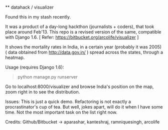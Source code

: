 ** datahack / visualizer

Found this in my stash recently. 

It was a product of a day-long hackthon (journalists + coders), that took place around Feb'13. This repo is a revised version of the same, compatible with Django 1.6. [ Refer: https://bitbucket.org/arcolife/visualizer ]

It shows the mortality rates in India, in a certain year (probably it was 2005) ( data obtained from http://data.gov.in/ ) spread across the states, through a heatmap.

Usage (requires Django 1.6):
> python manage.py runserver

Go to localhost:8000/visualizer and browse India's position on the map, 
zoom right in to see the distribution.

Issues:
This is just a quick demo. Refactoring is not exactly a procrastinator's cup of tea. But well, jokes apart, will do it when I have some time. Not the most important task on the list right now.

Credits:
Github/Bitbucket -> aparashar, kanteshraj, ramniquesingh, arcolife
